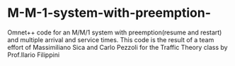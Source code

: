 # M-M-1-system-with-preemption-
Omnet++ code for an M/M/1 system with preemption(resume and restart) and multiple arrival and service times.
This code is the result of a team effort of Massimiliano Sica and Carlo Pezzoli for the Traffic Theory class by Prof.Ilario Filippini
